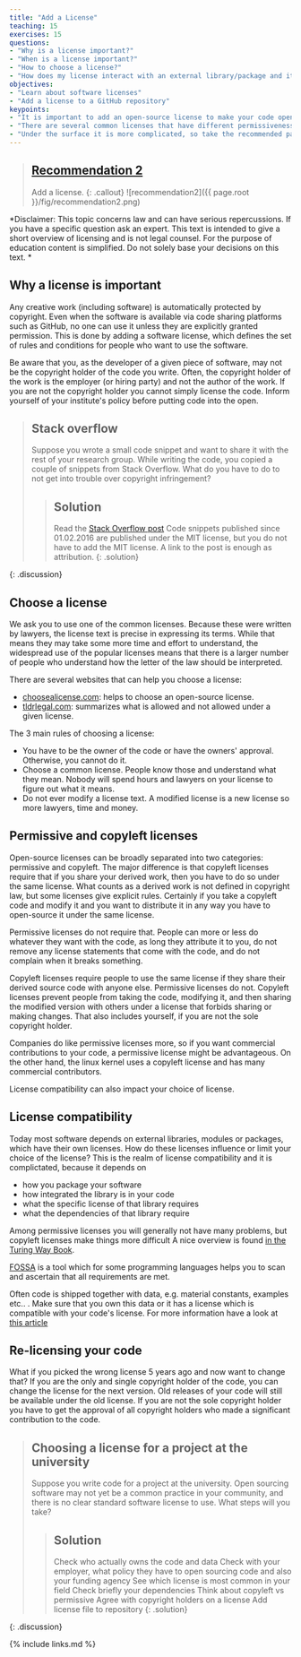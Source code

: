 ```yaml
---
title: "Add a License"
teaching: 15
exercises: 15
questions:
- "Why is a license important?"
- "When is a license important?"
- "How to choose a license?"
- "How does my license interact with an external library/package and its license"
objectives:
- "Learn about software licenses"
- "Add a license to a GitHub repository"
keypoints:
- "It is important to add an open-source license to make your code open."
- "There are several common licenses that have different permissiveness."
- "Under the surface it is more complicated, so take the recommended path."
---
```


> ## [Recommendation 2](https://fair-software.eu/recommendations/license)
>
> Add a license.
{: .callout}
![recommendation2]({{ page.root }}/fig/recommendation2.png)

*Disclaimer: This topic concerns law and can have serious repercussions. If you have a specific question ask an expert.
This text is intended to give a short overview of licensing and is not legal counsel. For the purpose of education content is simplified. Do not solely base your decisions on this text.
*
## Why a license is important

Any creative work (including software) is automatically protected by copyright.
Even when the software is available via code sharing platforms such as GitHub,
no one can use it unless they are explicitly granted permission.
This is done by adding a software license, which defines the set of rules
and conditions for people who want to use the software.

Be aware that you, as the developer of a given piece of software,
may not be the copyright holder of the code you write. Often, the copyright
holder of the work is the employer (or hiring party) and not the author of the work.
If you are not the copyright holder you cannot simply license the code.
Inform yourself of your institute's policy before putting code into the open.

> ## Stack overflow
>
> Suppose you wrote a small code snippet and want to share it with the rest of your research group.
> While writing the code, you copied a couple of snippets from Stack Overflow.
> What do you have to do to not get into trouble over copyright infringement?
> > ## Solution
> >
> > Read the [Stack Overflow post](http://meta.stackexchange.com/questions/271080/the-mit-license-clarity-on-using-code-on-stack-overflow-and-stack-exchange)
> > Code snippets published since 01.02.2016 are published under the MIT license, but you do not have to add the MIT license. A link to the post is enough as attribution.
> {: .solution}
>
{: .discussion}

## Choose a license

We ask you to use one of the common licenses. Because these
were written by lawyers, the license text is precise in expressing
its terms. While that means they may take some more time and effort
to understand, the widespread use of the popular licenses means that
there is a larger number of people who understand how the letter of
the law should be interpreted.

There are several websites that can help you choose a license:

- [choosealicense.com](https://choosealicense.com/): helps to choose an open-source license.
- [tldrlegal.com](https://tldrlegal.com/): summarizes what is allowed and not allowed under a given license.

The 3 main rules of choosing a license:

- You have to be the owner of the code or have the owners' approval. Otherwise, you cannot do it.
- Choose a common license. People know those and understand what they mean. Nobody will spend hours and lawyers on your license to figure out what it means.
- Do not ever modify a license text. A modified license is a new license so more lawyers, time and money.

## Permissive and copyleft licenses

Open-source licenses can be broadly separated into two categories: permissive and copyleft.
The major difference is that copyleft licenses require that if you share your derived work, then you have to do so under the same license. What counts as a derived work is not defined in copyright law, but some licenses give explicit rules. Certainly if you take a copyleft code and modify it and you want to distribute it in any way you have to open-source it under the same license.

Permissive licenses do not require that. People can more or less do whatever they want with the code, as long they attribute it to you, do not remove any license statements that come with the code, and do not complain when it breaks something.

Copyleft licenses require people to use the same license if they share their derived source code with anyone else. Permissive licenses do not. Copyleft licenses prevent people from taking the code, modifying it, and then sharing the modified version with others under a license that forbids sharing or making changes. That also includes yourself, if you are not the sole copyright holder.

Companies do like permissive licenses more, so if you want commercial contributions to your code, a permissive license might be advantageous. On the other hand, the linux kernel uses a copyleft license and has many commercial contributors.

License compatibility can also impact your choice of license.

## License compatibility

Today most software depends on external libraries, modules or packages, which have their own licenses. How do these licenses influence or limit your choice of the license?
This is the realm of license compatibility and it is complictated, because it depends on
- how you package your software
- how integrated the library is in your code
- what the specific license of that library requires
- what the dependencies of that library require

Among permissive licenses you will generally not have many problems, but copyleft licenses make things more difficult
A nice overview is found [in the Turing Way Book](https://the-turing-way.netlify.app/reproducible-research/licensing/licensing-software.html).

[FOSSA](https://fossa.com/?ref=tldrlegal) is a tool which for some programming languages helps you to scan and ascertain that all requirements are met.

Often code is shipped together with data, e.g. material constants, examples etc.. . Make sure that you own this data or it has a license which is compatible with your code's license. For more information have a look at [this article](https://www.cessda.eu/Training/Training-Resources/Library/Data-Management-Expert-Guide/6.-Archive-Publish/Publishing-with-CESSDA-archives/Licensing-your-data)

## Re-licensing your code

What if you picked the wrong license 5 years ago and now want to change that? If you are the only and single copyright holder of the code, you can change the license for the next version. Old releases of your code will still be available under the old license. If you are not the sole copyright holder you have to get the approval of all copyright holders who made a significant contribution to the code.

> ## Choosing a license for a project at the university
>
> Suppose you write code for a project at the university.
> Open sourcing software may not yet be a common practice in your community,
> and there is no clear standard software license to use. What steps will you take?
> > ## Solution
> >
> > Check who actually owns the code and data
> > Check with your employer, what policy they have to open sourcing code and also your funding agency
> > See which license is most common in your field
> > Check briefly your dependencies
> > Think about copyleft vs permissive
> > Agree with copyright holders on a license
> > Add license file to repository
> {: .solution}
>> 
{: .discussion}

{% include links.md %}
